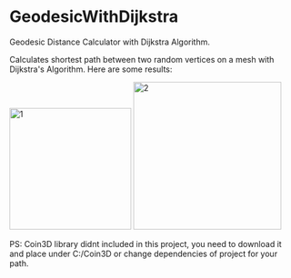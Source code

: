 # GeodesicWithDijkstra
Geodesic Distance Calculator with Dijkstra Algorithm.

Calculates shortest path between two random vertices on a mesh with Dijkstra's Algorithm. Here are some results:


<img width="214" alt="1" src="https://user-images.githubusercontent.com/39909689/164933901-46a3eb83-723f-4428-8c80-bedbfdc76ea9.png">

<img width="260" alt="2" src="https://user-images.githubusercontent.com/39909689/164933908-e69186f1-0a73-4e81-837b-50386ff49653.png">

PS: Coin3D library didnt included in this project, you need to download it and place under C:/Coin3D or change dependencies of project for your path.
